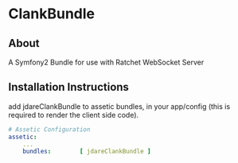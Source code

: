 ClankBundle
===========

About
--------------
A Symfony2 Bundle for use with Ratchet WebSocket Server


Installation Instructions
--------------
add jdareClankBundle to assetic bundles, in your app/config (this is required to render the client side code).

```yaml
# Assetic Configuration
assetic:
    ...
    bundles:        [ jdareClankBundle ]
```
